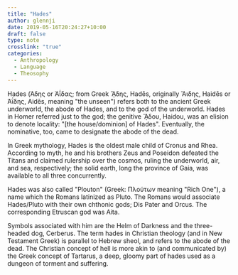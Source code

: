 ```yaml
---
title: "Hades"
author: glennji
date: 2019-05-16T20:24:27+10:00
draft: false
type: note
crosslink: "true"
categories:
  - Anthropology
  - Language
  - Theosophy
---
```

Hades (Άδης or Ἀΐδας; from Greek ᾍδης, Hadēs, originally Ἅιδης, Haidēs or Άΐδης, Aidēs, meaning "the unseen") refers both to the ancient Greek underworld, the abode of Hades, and to the god of the underworld. Hades in Homer referred just to the god; the genitive ᾍδου, Haidou, was an elision to denote locality: "[the house/dominion] of Hades". Eventually, the nominative, too, came to designate the abode of the dead.

In Greek mythology, Hades is the oldest male child of Cronus and Rhea. According to myth, he and his brothers Zeus and Poseidon defeated the Titans and claimed rulership over the cosmos, ruling the underworld, air, and sea, respectively; the solid earth, long the province of Gaia, was available to all three concurrently.

Hades was also called "Plouton" (Greek: Πλούτων meaning "Rich One"), a name which the Romans latinized as Pluto. The Romans would associate Hades/Pluto with their own chthonic gods; Dis Pater and Orcus. The corresponding Etruscan god was Aita.

Symbols associated with him are the Helm of Darkness and the three-headed dog, Cerberus.
The term hades in Christian theology (and in New Testament Greek) is parallel to Hebrew sheol, and refers to the abode of the dead. The Christian concept of hell is more akin to (and communicated by) the Greek concept of Tartarus, a deep, gloomy part of hades used as a dungeon of torment and suffering.
